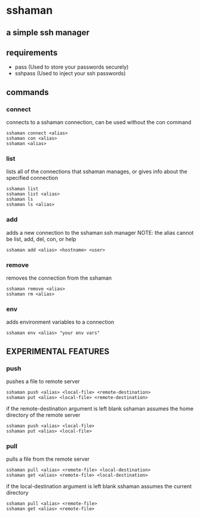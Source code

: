 # sshaman
## a simple ssh manager

## requirements
* pass (Used to store your passwords securely)
* sshpass (Used to inject your ssh passwords)

## commands
### connect
connects to a sshaman connection, can be used without the con command
```{r,engine='sh'}
sshaman connect <alias>
sshaman con <alias>
sshaman <alias>
```
### list
lists all of the connections that sshaman manages, or gives info about the specified connection
```{r,engine='sh'}
sshaman list
sshaman list <alias>
sshaman ls
sshaman ls <alias>
```
### add
adds a new connection to the sshaman ssh manager
NOTE: the alias cannot be list, add, del, con, or help
```{r,engine='sh'}
sshaman add <alias> <hostname> <user>
```
### remove
removes the connection from the sshaman
```{r,engine='sh'}
sshaman remove <alias>
sshaman rm <alias>
```
### env
adds environment variables to a connection
```{r,engine='sh'}
sshaman env <alias> "your env vars"
```
## EXPERIMENTAL FEATURES
### push
pushes a file to remote server
```{r,engine='sh'}
sshaman push <alias> <local-file> <remote-destination>
sshaman put <alias> <local-file> <remote-destination>
```
if the remote-destination argument is left blank sshaman assumes the home directory of the remote server
```{r,engine='sh'}
sshaman push <alias> <local-file>
sshaman put <alias> <local-file>
```
### pull
pulls a file from the remote server
```{r,engine='sh'}
sshaman pull <alias> <remote-file> <local-destination>
sshaman get <alias> <remote-file> <local-destination>
```
if the local-destination argument is left blank sshaman assumes the current directory
```{r,engine='sh'}
sshaman pull <alias> <remote-file>
sshaman get <alias> <remote-file>
```
